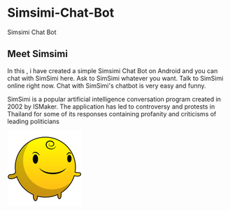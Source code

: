 # Simsimi-Chat-Bot
Simsimi Chat Bot

## Meet Simsimi 

In this , i have created a  simple Simsimi Chat Bot on Android and you can chat with SimSimi here. Ask to SimSimi whatever you want. Talk to SimSimi online right now. Chat with SimSimi's chatbot is very easy and funny.

SimSimi is a popular artificial intelligence conversation program created in 2002 by ISMaker. The application has led to controversy and protests in Thailand for some of its responses containing profanity and criticisms of leading politicians

![preview](simsimi.png)



